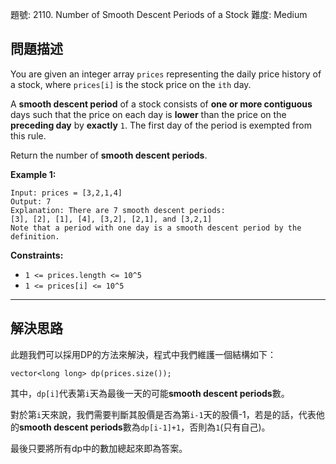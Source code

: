 題號: 2110. Number of Smooth Descent Periods of a Stock
難度: Medium

## 問題描述

You are given an integer array `prices` representing the daily price history of a stock, where `prices[i]` is the stock price on the `ith` day.

A **smooth descent period** of a stock consists of **one or more contiguous** days such that the price on each day is **lower** than the price on the **preceding day** by **exactly** `1`. The first day of the period is exempted from this rule.

Return the number of **smooth descent periods**.

**Example 1:**
```
Input: prices = [3,2,1,4]
Output: 7
Explanation: There are 7 smooth descent periods:
[3], [2], [1], [4], [3,2], [2,1], and [3,2,1]
Note that a period with one day is a smooth descent period by the definition.
```


**Constraints:**

- `1 <= prices.length <= 10^5`
- `1 <= prices[i] <= 10^5`

---
## 解決思路

此題我們可以採用DP的方法來解決，程式中我們維護一個結構如下：

`vector<long long> dp(prices.size());`

其中，`dp[i]`代表第`i`天為最後一天的可能**smooth descent periods**數。

對於第`i`天來說，我們需要判斷其股價是否為第`i-1`天的股價-1，若是的話，代表他的**smooth descent periods**數為`dp[i-1]+1`，否則為`1`(只有自己)。

最後只要將所有dp中的數加總起來即為答案。

